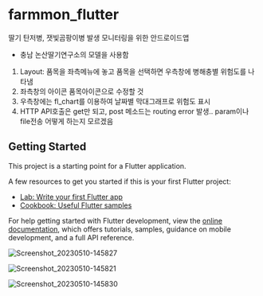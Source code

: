 # farmmon_flutter

딸기 탄저병, 잿빛곰팡이병 발생 모니터링을 위한 안드로이드앱
- 충남 논산딸기연구소의 모델을 사용함

1. Layout: 품목을 좌측메뉴에 놓고 품목을 선택하면 우측창에 병해충별 위험도를 나타냄
2. 좌측창의 아이콘 품목아이콘으로 수정할 것
3. 우측창에는 fl_chart를 이용하여 날짜별 막대그래프로 위험도 표시
4. HTTP API호출은 get만 되고, post 메소드는 routing error 발생.. param이나 file전송 어떻게 하는지 모르겠음

## Getting Started

This project is a starting point for a Flutter application.

A few resources to get you started if this is your first Flutter project:

- [Lab: Write your first Flutter app](https://docs.flutter.dev/get-started/codelab)
- [Cookbook: Useful Flutter samples](https://docs.flutter.dev/cookbook)

For help getting started with Flutter development, view the
[online documentation](https://docs.flutter.dev/), which offers tutorials,
samples, guidance on mobile development, and a full API reference.

![Screenshot_20230510-145827](https://github.com/jeffreyshin/farmmon_flutter/assets/6800894/9c680db6-928c-4417-b33b-5c64e33bb4f8)

![Screenshot_20230510-145821](https://github.com/jeffreyshin/farmmon_flutter/assets/6800894/3ea02202-b98d-46c3-98a0-db1cfeff905a)

![Screenshot_20230510-145830](https://github.com/jeffreyshin/farmmon_flutter/assets/6800894/958002b1-91bc-4e1a-9330-b84642be3f3f)

